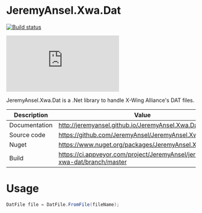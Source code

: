 # JeremyAnsel.Xwa.Dat

[![Build status](https://ci.appveyor.com/api/projects/status/3bknggmh16qqa206/branch/master?svg=true)](https://ci.appveyor.com/project/JeremyAnsel/jeremyansel-xwa-dat/branch/master)

[![NuGet Version](https://buildstats.info/nuget/JeremyAnsel.Xwa.Dat)](https://www.nuget.org/packages/JeremyAnsel.Xwa.Dat)

JeremyAnsel.Xwa.Dat is a .Net library to handle X-Wing Alliance's DAT files.

Description     | Value
----------------|----------------
Documentation   | http://jeremyansel.github.io/JeremyAnsel.Xwa.Dat
Source code     | https://github.com/JeremyAnsel/JeremyAnsel.Xwa.Dat
Nuget           | https://www.nuget.org/packages/JeremyAnsel.Xwa.Dat
Build           | https://ci.appveyor.com/project/JeremyAnsel/jeremyansel-xwa-dat/branch/master

# Usage

```csharp
DatFile file = DatFile.FromFile(fileName);
```
